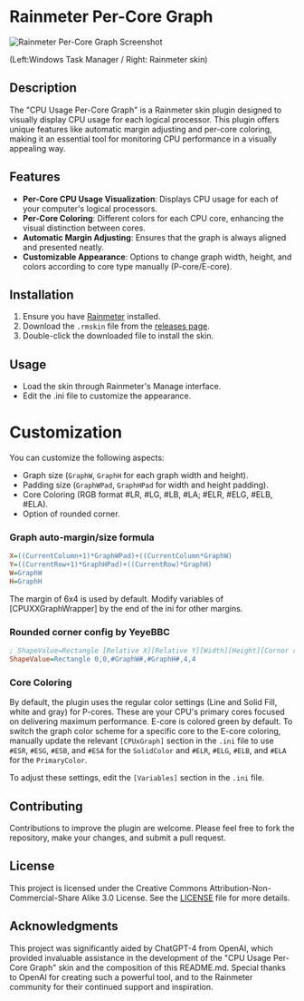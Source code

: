 # Rainmeter Per-Core Graph

![Rainmeter Per-Core Graph Screenshot](https://github.com/QinnShou/RM-PerCoreGraph/blob/main/plugin%20screenshot%202.png)

(Left:Windows Task Manager / Right: Rainmeter skin)

## Description
The "CPU Usage Per-Core Graph" is a Rainmeter skin plugin designed to visually display CPU usage for each logical processor. This plugin offers unique features like automatic margin adjusting and per-core coloring, making it an essential tool for monitoring CPU performance in a visually appealing way.

## Features
- **Per-Core CPU Usage Visualization**: Displays CPU usage for each of your computer's logical processors.
- **Per-Core Coloring**: Different colors for each CPU core, enhancing the visual distinction between cores.
- **Automatic Margin Adjusting**: Ensures that the graph is always aligned and presented neatly.
- **Customizable Appearance**: Options to change graph width, height, and colors according to core type manually (P-core/E-core).

## Installation
1. Ensure you have [Rainmeter](https://www.rainmeter.net/) installed.
2. Download the `.rmskin` file from the [releases page](<github-release-link>).
3. Double-click the downloaded file to install the skin.

## Usage
- Load the skin through Rainmeter's Manage interface.
- Edit the .ini file to customize the appearance.

# Customization
You can customize the following aspects:
- Graph size (`GraphW`, `GraphH` for each graph width and height).
- Padding size (`GraphWPad`, `GraphHPad` for width and height padding).
- Core Coloring (RGB format #LR, #LG, #LB, #LA; #ELR, #ELG, #ELB, #ELA).
- Option of rounded corner.

### Graph auto-margin/size formula
   ```ini
   X=((CurrentColumn+1)*GraphWPad)+((CurrentColumn*GraphW)
   Y=((CurrentRow+1)*GraphHPad)+((CurrentRow)*GraphH)
   W=GraphW
   H=GraphH
   ```
The margin of 6x4 is used by default. Modify variables of [CPUXXGraphWrapper] by the end of the ini for other margins.

### Rounded corner config by YeyeBBC
   ```ini
   ; ShapeValue=Rectangle [Relative X][Relative Y][Width][Height][Cornor radius X][Cornor radius Y]
   ShapeValue=Rectangle 0,0,#GraphW#,#GraphH#,4,4
   ```

### Core Coloring
By default, the plugin uses the regular color settings (Line and Solid Fill, white and gray) for P-cores. These are your CPU's primary cores focused on delivering maximum performance. E-core is colored green by default.
To switch the graph color scheme for a specific core to the E-core coloring, manually update the relevant `[CPUxGraph]` section in the `.ini` file to use `#ESR`, `#ESG`, `#ESB`, and `#ESA` for the `SolidColor` and `#ELR`, `#ELG`, `#ELB`, and `#ELA` for the `PrimaryColor`.

To adjust these settings, edit the `[Variables]` section in the `.ini` file.

## Contributing
Contributions to improve the plugin are welcome. Please feel free to fork the repository, make your changes, and submit a pull request.

## License
This project is licensed under the Creative Commons Attribution-Non-Commercial-Share Alike 3.0 License. See the [LICENSE](LICENSE.md) file for more details.

## Acknowledgments
This project was significantly aided by ChatGPT-4 from OpenAI, which provided invaluable assistance in the development of the "CPU Usage Per-Core Graph" skin and the composition of this README.md. Special thanks to OpenAI for creating such a powerful tool, and to the Rainmeter community for their continued support and inspiration.


